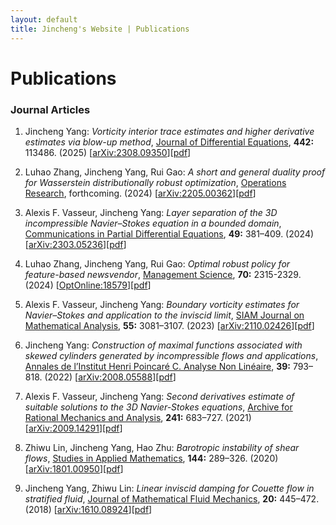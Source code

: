 ```yaml
---
layout: default
title: Jincheng's Website | Publications
---
```


# Publications

<div class="post" markdown="1">

<h3 id="journal-articles">Journal Articles</h3>

<ol>
    <li>
          <p>Jincheng Yang: <em>Vorticity interior trace estimates and higher derivative estimates via blow-up method</em>, <a href="https://www.sciencedirect.com/science/article/pii/S0022039625005133">Journal of Differential Equations</a>, <strong>442:</strong> 113486. (2025) 
    [<a href="https://arxiv.org/abs/2308.09350">arXiv:2308.09350</a>][<a href="Vorticity interior trace estimates and higher derivative estimates via blow-up method.pdf">pdf</a>]</p>
    </li>
    <li>
      <p>Luhao Zhang, Jincheng Yang, Rui Gao: <em>A short and general duality proof for Wasserstein distributionally robust optimization</em>, <a href="https://doi.org/10.1287/opre.2023.0135">Operations Research</a>, forthcoming. (2024) 
[<a href="https://arxiv.org/abs/2205.00362">arXiv:2205.00362</a>][<a href="A short and general duality proof for Wasserstein distributionally robust optimization.pdf">pdf</a>]</p>
    </li>
    <li>
      <p>Alexis F. Vasseur, Jincheng Yang: <em>Layer separation of the 3D incompressible Navier–Stokes equation in a bounded domain</em>, <a href="https://doi.org/10.1080/03605302.2024.2346146">Communications in Partial Differential Equations</a>, <strong>49:</strong> 381–409. (2024) 
[<a href="https://arxiv.org/abs/2303.05236">arXiv:2303.05236</a>][<a href="Layer separation of the 3D incompressible Navier Stokes equation in a bounded domain.pdf">pdf</a>]</p>
    </li>
    <li>
      <p>Luhao Zhang, Jincheng Yang, Rui Gao: <em>Optimal robust policy for feature-based newsvendor</em>, <a href="https://doi.org/10.1287/mnsc.2023.4810">Management Science</a>, <strong>70:</strong> 2315-2329. (2024) 
[<a href="https://optimization-online.org/?p=18579">OptOnline:18579</a>][<a href="Optimal Robust Policy for Feature-Based Newsvendor.pdf">pdf</a>]</p>
    </li>
    <li>
      <p>Alexis F. Vasseur, Jincheng Yang: <em>Boundary vorticity estimates for Navier–Stokes and application to the inviscid limit</em>, <a href="https://doi.org/10.1137/22m1503567">SIAM Journal on Mathematical Analysis</a>, <strong>55:</strong> 3081–3107. (2023) 
[<a href="https://arxiv.org/abs/2110.02426">arXiv:2110.02426</a>][<a href="Boundary Vorticity Estimates for Navier-Stokes and Application to the Inviscid Limit.pdf">pdf</a>]</p>
    </li>
    <li>
      <p>Jincheng Yang: <em>Construction of maximal functions associated with skewed cylinders generated by incompressible flows and applications</em>, <a href="https://doi.org/10.4171/aihpc/20">Annales de l’Institut Henri Poincaré C. Analyse Non Linéaire</a>, <strong>39:</strong> 793–818. (2022) 
[<a href="https://arxiv.org/abs/2008.05588">arXiv:2008.05588</a>][<a href="Construction of Maximal Functions associated with Skewed Cylinders Generated by Incompressible Flows and Applications.pdf">pdf</a>]</p>
    </li>
    <li>
      <p>Alexis F. Vasseur, Jincheng Yang: <em>Second derivatives estimate of suitable solutions to the 3D Navier-Stokes equations</em>, <a href="https://doi.org/10.1007/s00205-021-01661-4">Archive for Rational Mechanics and Analysis</a>, <strong>241:</strong> 683–727. (2021) 
[<a href="https://arxiv.org/abs/2009.14291">arXiv:2009.14291</a>][<a href="Second Derivatives Estimate of Suitable Solutions to the 3D Navier–Stokes Equations.pdf">pdf</a>]</p>
    </li>
    <li>
      <p>Zhiwu Lin, Jincheng Yang, Hao Zhu: <em>Barotropic instability of shear flows</em>, <a href="https://doi.org/10.1111/sapm.12297">Studies in Applied Mathematics</a>, <strong>144:</strong> 289–326. (2020) 
[<a href="https://arxiv.org/abs/1801.00950">arXiv:1801.00950</a>][<a href="Barotropic Instability of Shear Flows.pdf">pdf</a>]</p>
    </li>
    <li>
      <p>Jincheng Yang, Zhiwu Lin: <em>Linear inviscid damping for Couette flow in stratified fluid</em>, <a href="https://doi.org/10.1007/s00021-017-0328-3">Journal of Mathematical Fluid Mechanics</a>, <strong>20:</strong> 445–472. (2018) 
[<a href="https://arxiv.org/abs/1610.08924">arXiv:1610.08924</a>][<a href="Linear Inviscid Damping for Couette Flow in Stratified Fluid.pdf">pdf</a>]</p>
    </li>
</ol>

</div>
